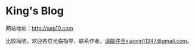 King's Blog
===================
网站地址：http://sep10.com

比较简陋，欢迎各位光临指导，联系作者，请邮件至xiaoxin11347@gmail.com。
